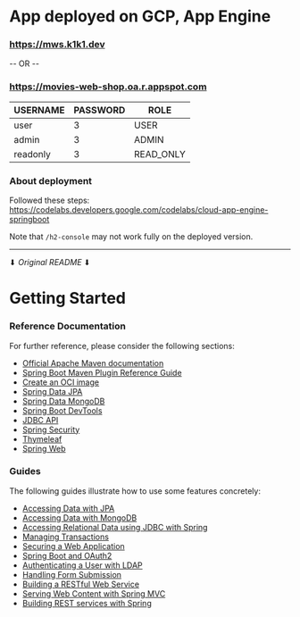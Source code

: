 # App deployed on GCP, App Engine

### https://mws.k1k1.dev

-- OR --

### https://movies-web-shop.oa.r.appspot.com

| USERNAME | PASSWORD | ROLE      |
| -------- | -------- | --------- |
| user     | 3        | USER      |
| admin    | 3        | ADMIN     |
| readonly | 3        | READ_ONLY |

### About deployment

Followed these steps:  
https://codelabs.developers.google.com/codelabs/cloud-app-engine-springboot

Note that `/h2-console` may not work fully on the deployed version.

---

⬇ _Original README_ ⬇

# Getting Started

### Reference Documentation

For further reference, please consider the following sections:

- [Official Apache Maven documentation](https://maven.apache.org/guides/index.html)
- [Spring Boot Maven Plugin Reference Guide](https://docs.spring.io/spring-boot/docs/3.2.3/maven-plugin/reference/html/)
- [Create an OCI image](https://docs.spring.io/spring-boot/docs/3.2.3/maven-plugin/reference/html/#build-image)
- [Spring Data JPA](https://docs.spring.io/spring-boot/docs/3.2.3/reference/htmlsingle/index.html#data.sql.jpa-and-spring-data)
- [Spring Data MongoDB](https://docs.spring.io/spring-boot/docs/3.2.3/reference/htmlsingle/index.html#data.nosql.mongodb)
- [Spring Boot DevTools](https://docs.spring.io/spring-boot/docs/3.2.3/reference/htmlsingle/index.html#using.devtools)
- [JDBC API](https://docs.spring.io/spring-boot/docs/3.2.3/reference/htmlsingle/index.html#data.sql)
- [Spring Security](https://docs.spring.io/spring-boot/docs/3.2.3/reference/htmlsingle/index.html#web.security)
- [Thymeleaf](https://docs.spring.io/spring-boot/docs/3.2.3/reference/htmlsingle/index.html#web.servlet.spring-mvc.template-engines)
- [Spring Web](https://docs.spring.io/spring-boot/docs/3.2.3/reference/htmlsingle/index.html#web)

### Guides

The following guides illustrate how to use some features concretely:

- [Accessing Data with JPA](https://spring.io/guides/gs/accessing-data-jpa/)
- [Accessing Data with MongoDB](https://spring.io/guides/gs/accessing-data-mongodb/)
- [Accessing Relational Data using JDBC with Spring](https://spring.io/guides/gs/relational-data-access/)
- [Managing Transactions](https://spring.io/guides/gs/managing-transactions/)
- [Securing a Web Application](https://spring.io/guides/gs/securing-web/)
- [Spring Boot and OAuth2](https://spring.io/guides/tutorials/spring-boot-oauth2/)
- [Authenticating a User with LDAP](https://spring.io/guides/gs/authenticating-ldap/)
- [Handling Form Submission](https://spring.io/guides/gs/handling-form-submission/)
- [Building a RESTful Web Service](https://spring.io/guides/gs/rest-service/)
- [Serving Web Content with Spring MVC](https://spring.io/guides/gs/serving-web-content/)
- [Building REST services with Spring](https://spring.io/guides/tutorials/rest/)

